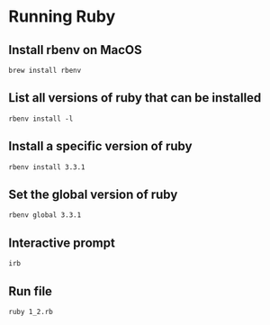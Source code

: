 # Running Ruby
## Install rbenv on MacOS
`brew install rbenv`

## List all versions of ruby that can be installed
`rbenv install -l`

## Install a specific version of ruby
`rbenv install 3.3.1`

## Set the global version of ruby
`rbenv global 3.3.1`

## Interactive prompt
`irb`

## Run file
`ruby 1_2.rb`

